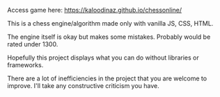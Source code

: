 Access game here: https://kaloodinaz.github.io/chessonline/

This is a chess engine/algorithm made only with vanilla JS, CSS, HTML. 

The engine itself is okay but makes some mistakes. Probably would be rated under 1300.

Hopefully this project displays what you can do without libraries or frameworks.

There are a lot of inefficiencies in the project that you are welcome to improve. I'll take any constructive criticism you have. 
